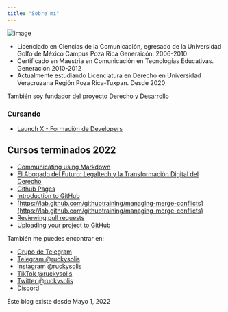 ```yaml
---
title: "Sobre mí"
---
```


![image](https://user-images.githubusercontent.com/2883426/166320630-28922fc1-e93d-42d0-a0f5-a758e4306e79.png)


- Licenciado en Ciencias de la Comunicación, egresado de la Universidad Golfo de México Campus Poza Rica Generaicón. 2006-2010
- Certificado en Maestria en Comunicación en Tecnologías Educativas. Generación 2010-2012
- Actualmente estudiando Licenciatura en Derecho en Universidad Veracruzana Región Poza Rica-Tuxpan. Desde 2020

También soy fundador del proyecto [Derecho y Desarrollo](https://ruckysolis.github.io/derechoydesarrollo/)

### Cursando
- [Launch X - Formación de Developers](https://launchx.rocks)

## Cursos terminados 2022

- [Communicating using Markdown](https://lab.github.com/githubtraining/communicating-using-markdown)
- [El Abogado del Futuro: Legaltech y la Transformación Digital del Derecho](https://www.coursera.org/learn/legaltech/)
- [Github Pages](https://lab.github.com/githubtraining/github-pages)
- [Introduction to GitHub](https://lab.github.com/githubtraining/introduction-to-github)
- [https://lab.github.com/githubtraining/managing-merge-conflicts](https://lab.github.com/githubtraining/managing-merge-conflicts)
- [Reviewing pull requests](https://lab.github.com/githubtraining/reviewing-pull-requests)
- [Uploading your project to GitHub](https://lab.github.com/githubtraining/uploading-your-project-to-github)

También me puedes encontrar en:

- [Grupo de Telegram](https://t.me/+UUbaa45AyTCRaA8I)
- [Telegram @ruckysolis](https://t.me/ruckysolis)
- [Instagram @ruckysolis](https://www.instagram.com/ruckysolis/)
- [TikTok @ruckysolis](https://www.tiktok.com/@ruckysolis)
- [Twitter @ruckysolis](https://twitter.com/ruckysolis)
- [Discord](https://discord.gg/fTcp2gyZh4)


Este blog existe desde Mayo 1, 2022
